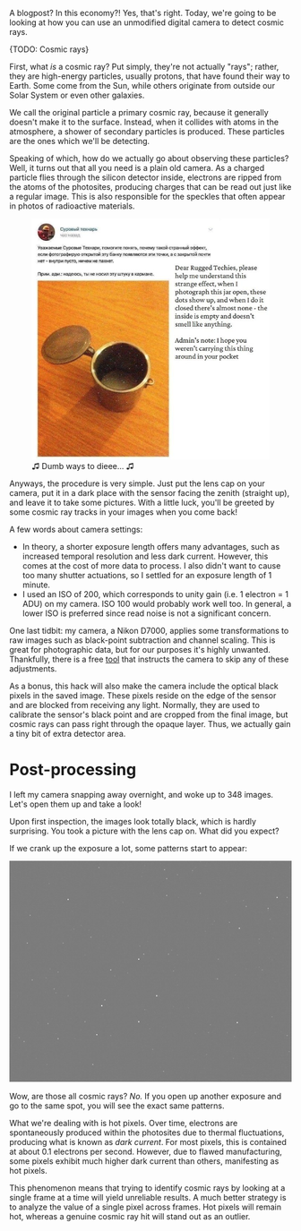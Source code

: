 A blogpost? In this economy?! Yes, that's right. Today, we're going to be looking at how you can use an unmodified digital camera to detect cosmic rays. 

{TODO: Cosmic rays}

First, what *is* a cosmic ray? Put simply, they're not actually "rays"; rather, they are high-energy particles, usually protons, that have found their way to Earth. Some come from the Sun, while others originate from outside our Solar System or even other galaxies.

We call the original particle a primary cosmic ray, because it generally doesn't make it to the surface. Instead, when it collides with atoms in the atmosphere, a shower of secondary particles is produced. These particles are the ones which we'll be detecting. 

Speaking of which, how do we actually go about observing these particles? Well, it turns out that all you need is a plain old camera. As a charged particle flies through the silicon detector inside, electrons are ripped from the atoms of the photosites, producing charges that can be read out just like a regular image. This is also responsible for the speckles that often appear in photos of radioactive materials.

<figure style="max-width: 500px">
    <img src="rad-meme.jpg" alt="photo of radiation source with white dots">
    <figcaption>&#9835; Dumb ways to dieee... &#9835;</figcaption>
</figure>

Anyways, the procedure is very simple. Just put the lens cap on your camera, put it in a dark place with the sensor facing the zenith (straight up), and leave it to take some pictures. With a little luck, you'll be greeted by some cosmic ray tracks in your images when you come back!

A few words about camera settings:
- In theory, a shorter exposure length offers many advantages, such as increased temporal resolution and less dark current. However, this comes at the cost of more data to process. I also didn't want to cause too many shutter actuations, so I settled for an exposure length of 1 minute.
- I used an ISO of 200, which corresponds to unity gain (i.e. 1 electron = 1 ADU) on my camera. ISO 100 would probably work well too. In general, a lower ISO is preferred since read noise is not a significant concern. 

One last tidbit: my camera, a Nikon D7000, applies some transformations to raw images such as black-point subtraction and channel scaling. This is great for photographic data, but for our purposes it's highly unwanted. Thankfully, there is a free [tool](https://nikonhacker.com/viewtopic.php?t=2319) that instructs the camera to skip any of these adjustments.

As a bonus, this hack will also make the camera include the optical black pixels in the saved image. These pixels reside on the edge of the sensor and are blocked from receiving any light. Normally, they are used to calibrate the sensor's black point and are cropped from the final image, but cosmic rays can pass right through the opaque layer. Thus, we actually gain a tiny bit of extra detector area. 

# Post-processing

I left my camera snapping away overnight, and woke up to 348 images. Let's open them up and take a look!

Upon first inspection, the images look totally black, which is hardly surprising. You took a picture with the lens cap on. What did you expect? 

If we crank up the exposure a lot, some patterns start to appear:

![hot pixels](hot-pixels.png)

Wow, are those all cosmic rays? *No.* If you open up another exposure and go to the same spot, you will see the exact same patterns.

What we're dealing with is hot pixels. Over time, electrons are spontaneously produced within the photosites due to thermal fluctuations, producing what is known as *dark current*. For most pixels, this is contained at about 0.1 electrons per second. However, due to flawed manufacturing, some pixels exhibit much higher dark current than others, manifesting as hot pixels.

This phenomenon means that trying to identify cosmic rays by looking at a single frame at a time will yield unreliable results. A much better strategy is to analyze the value of a single pixel across frames. Hot pixels will remain hot, whereas a genuine cosmic ray hit will stand out as an outlier.